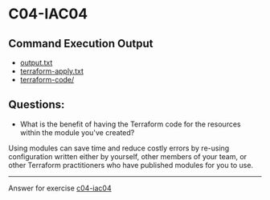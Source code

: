 # C04-IAC04

## Command Execution Output
- [output.txt](output.txt)
- [terraform-apply.txt](terraform-apply.txt)
- [terraform-code/](terraform-code/)

## Questions:
- What is the benefit of having the Terraform code for the resources within the module you've created?

Using modules can save time and reduce costly errors by re-using configuration written either by yourself, other members of your team, or other Terraform practitioners who have published modules for you to use.

<!-- Don't change anything below this point-->
<!-- Before commiting, remove both commented lines--> 
***
Answer for exercise [c04-iac04](https://github.com/devopsacademyau/academy/blob/c41e824fb2a2c55e3a30b2371a87e3a7551b6741/classes/04class/exercises/c04-iac04/README.md)